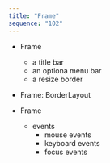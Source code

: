 ```yaml
---
title: "Frame"
sequence: "102"
---
```


- Frame
    - a title bar
    - an optiona menu bar
    - a resize border


- Frame: BorderLayout

- Frame
    - events
        - mouse events
        - keyboard events
        - focus events
